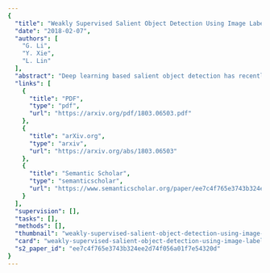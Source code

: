 ```yaml
---
{
  "title": "Weakly Supervised Salient Object Detection Using Image Labels",
  "date": "2018-02-07",
  "authors": [
    "G. Li",
    "Y. Xie",
    "L. Lin"
  ],
  "abstract": "Deep learning based salient object detection has recently achieved great success with its performance greatly outperforms any other unsupervised methods. However, annotating per-pixel saliency masks is a tedious and inefficient procedure. In this paper, we note that superior salient object detection can be obtained by iteratively mining and correcting the labeling ambiguity on saliency maps from traditional unsupervised methods. We propose to use the combination of a coarse salient object activation map from the classification network and saliency maps generated from unsupervised methods as pixel-level annotation, and develop a simple yet very effective algorithm to train fully convolutional networks for salient object detection supervised by these noisy annotations. Our algorithm is based on alternately exploiting a graphical model and training a fully convolutional network for model updating. The graphical model corrects the internal labeling ambiguity through spatial consistency and structure preserving while the fully convolutional network helps to correct the cross-image semantic ambiguity and simultaneously update the coarse activation map for next iteration. Experimental results demonstrate that our proposed method greatly outperforms all state-of-the-art unsupervised saliency detection methods and can be comparable to the current best strongly-supervised methods training with thousands of pixel-level saliency map annotations on all public benchmarks.",
  "links": [
    {
      "title": "PDF",
      "type": "pdf",
      "url": "https://arxiv.org/pdf/1803.06503.pdf"
    },
    {
      "title": "arXiv.org",
      "type": "arxiv",
      "url": "https://arxiv.org/abs/1803.06503"
    },
    {
      "title": "Semantic Scholar",
      "type": "semanticscholar",
      "url": "https://www.semanticscholar.org/paper/ee7c4f765e3743b324ee2d74f056a01f7e54320d"
    }
  ],
  "supervision": [],
  "tasks": [],
  "methods": [],
  "thumbnail": "weakly-supervised-salient-object-detection-using-image-labels-thumb.jpg",
  "card": "weakly-supervised-salient-object-detection-using-image-labels-card.jpg",
  "s2_paper_id": "ee7c4f765e3743b324ee2d74f056a01f7e54320d"
}
---
```


